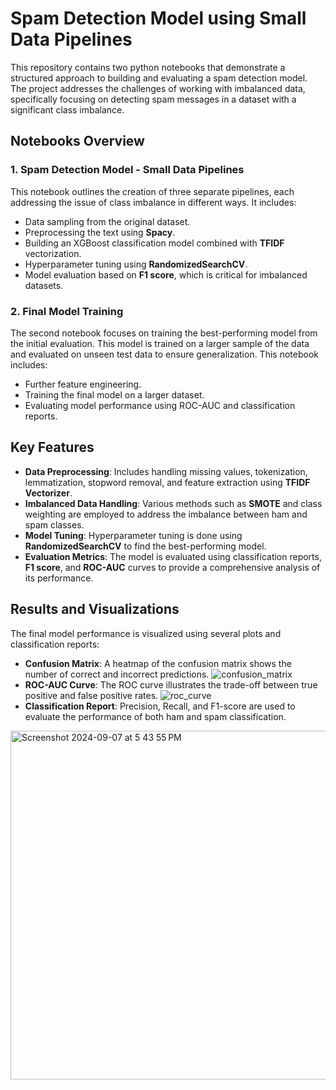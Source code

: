 # **Spam Detection Model using Small Data Pipelines**

This repository contains two python notebooks that demonstrate a structured approach to building and evaluating a spam detection model. The project addresses the challenges of working with imbalanced data, specifically focusing on detecting spam messages in a dataset with a significant class imbalance.

## Notebooks Overview

### 1. **Spam Detection Model - Small Data Pipelines**
This notebook outlines the creation of three separate pipelines, each addressing the issue of class imbalance in different ways. It includes:
- Data sampling from the original dataset.
- Preprocessing the text using **Spacy**.
- Building an XGBoost classification model combined with **TFIDF** vectorization.
- Hyperparameter tuning using **RandomizedSearchCV**.
- Model evaluation based on **F1 score**, which is critical for imbalanced datasets.

### 2. **Final Model Training**
The second notebook focuses on training the best-performing model from the initial evaluation. This model is trained on a larger sample of the data and evaluated on unseen test data to ensure generalization. This notebook includes:
- Further feature engineering.
- Training the final model on a larger dataset.
- Evaluating model performance using ROC-AUC and classification reports.

## Key Features
- **Data Preprocessing**: Includes handling missing values, tokenization, lemmatization, stopword removal, and feature extraction using **TFIDF Vectorizer**.
- **Imbalanced Data Handling**: Various methods such as **SMOTE** and class weighting are employed to address the imbalance between ham and spam classes.
- **Model Tuning**: Hyperparameter tuning is done using **RandomizedSearchCV** to find the best-performing model.
- **Evaluation Metrics**: The model is evaluated using classification reports, **F1 score**, and **ROC-AUC** curves to provide a comprehensive analysis of its performance.

## Results and Visualizations
The final model performance is visualized using several plots and classification reports:
- **Confusion Matrix**: A heatmap of the confusion matrix shows the number of correct and incorrect predictions.
![confusion_matrix](https://github.com/user-attachments/assets/9bd63f30-8a33-486f-9472-ea78aafa4b87)
- **ROC-AUC Curve**: The ROC curve illustrates the trade-off between true positive and false positive rates.
![roc_curve](https://github.com/user-attachments/assets/8fc6e640-6d0a-461f-b3e8-6a3e69b94127)
- **Classification Report**: Precision, Recall, and F1-score are used to evaluate the performance of both ham and spam classification.
<img width="558" alt="Screenshot 2024-09-07 at 5 43 55 PM" src="https://github.com/user-attachments/assets/cfc99bfb-bcb7-42be-9235-bdb41d671620">


